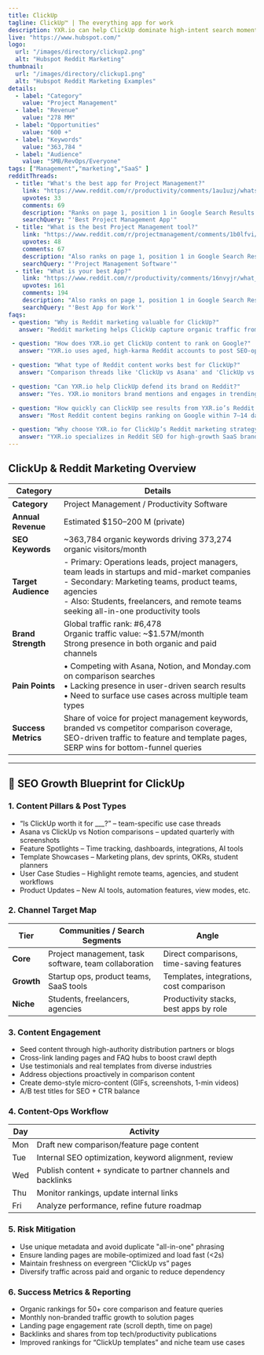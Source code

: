 ```yaml
---
title: ClickUp
tagline: ClickUp™ | The everything app for work 
description: YXR.io can help ClickUp dominate high-intent search moments by strategically inserting SEO-optimized Reddit content into conversations that rank on Google. We create and amplify threads like “ClickUp vs Notion” and “best task management app for remote teams,” using high-karma accounts and community-driven insights to ensure ClickUp shows up where buyers are already searching. Our Reddit SEO strategy drives qualified traffic, boosts ClickUp’s authority across competitive keywords, and turns comparison threads into conversion paths.
live: "https://www.hubspot.com/"
logo:
  url: "/images/directory/clickup2.png"
  alt: "Hubspot Reddit Marketing"
thumbnail:
  url: "/images/directory/clickup1.png"
  alt: "Hubspot Reddit Marketing Examples"
details:
  - label: "Category"
    value: "Project Management"
  - label: "Revenue"
    value: "278 MM"
  - label: "Opportunities"
    value: "600 +"
  - label: "Keywords"
    value: "363,784 "
  - label: "Audience"
    value: "SMB/RevOps/Everyone"
tags: ["Management","marketing","SaaS" ]
redditThreads:
  - title: "What's the best app for Project Management?"
    link: "https://www.reddit.com/r/productivity/comments/1au1uzj/whats_considered_the_best_app_for_taskproject/"
    upvotes: 33
    comments: 69
    description: "Ranks on page 1, position 1 in Google Search Results. To get to the top comment of this thread you only need 18 upvotes."
    searchQuery: "'Best Project Management App'"
  - title: "What is the best Project Management tool?"
    link: "https://www.reddit.com/r/projectmanagement/comments/1b0lfvi/what_is_the_best_free_project_management_tool/"
    upvotes: 48
    comments: 67
    description: "Also ranks on page 1, position 1 in Google Search Results. Even easier to rank as the first comment of this thread - 18 upvotes."
    searchQuery: "'Project Management Software'"
  - title: "What is your best App?"
    link: "https://www.reddit.com/r/productivity/comments/16nvyjr/what_is_your_top_app/"
    upvotes: 161
    comments: 194
    description: "Also ranks on page 1, position 1 in Google Search Results. Even easier to rank as the first comment of this thread - 29 upvotes."
    searchQuery: "'Best App for Work'"
faqs:
 - question: "Why is Reddit marketing valuable for ClickUp?"
   answer: "Reddit marketing helps ClickUp capture organic traffic from users actively comparing project management tools. Threads like 'ClickUp vs Notion' or 'Best task management app for remote teams' often rank on page one of Google. YXR.io positions ClickUp strategically in these conversations to influence buyers during their decision-making process."

 - question: "How does YXR.io get ClickUp content to rank on Google?"
   answer: "YXR.io uses aged, high-karma Reddit accounts to post SEO-optimized threads and comments in relevant communities. We target keywords such as 'ClickUp reviews' and 'best project management tool for teams,' helping these threads gain traction on Reddit and climb Google's search results."

 - question: "What type of Reddit content works best for ClickUp?"
   answer: "Comparison threads like 'ClickUp vs Asana' and 'ClickUp vs Monday.com,' productivity template showcases, and real-world use case breakdowns perform well. YXR.io crafts this content to rank on Google while driving traffic and credibility back to ClickUp."

 - question: "Can YXR.io help ClickUp defend its brand on Reddit?"
   answer: "Yes. YXR.io monitors brand mentions and engages in trending Reddit threads where ClickUp is discussed. We add accurate, value-first responses that shift the narrative and boost ClickUp’s presence on high-ranking Google results."

 - question: "How quickly can ClickUp see results from YXR.io’s Reddit SEO strategy?"
   answer: "Most Reddit content begins ranking on Google within 7–14 days, especially for long-tail searches like 'ClickUp for agencies' or 'task management tool for marketing teams.' ClickUp typically sees traffic and engagement increases in the first month."

 - question: "Why choose YXR.io for ClickUp’s Reddit marketing strategy?"
   answer: "YXR.io specializes in Reddit SEO for high-growth SaaS brands. We understand how to engineer Reddit content that ranks on Google, protects ClickUp’s search presence, and drives qualified traffic from users already searching for productivity tools and team management software."
---
```

## ClickUp & Reddit Marketing Overview

| Category         | Details                                                                 |
|------------------|-------------------------------------------------------------------------|
| **Category**      | Project Management / Productivity Software                              |
| **Annual Revenue**| Estimated $150–200 M (private)                                          |
| **SEO Keywords**  | ~363,784 organic keywords driving 373,274 organic visitors/month        |
| **Target Audience** | - Primary: Operations leads, project managers, team leads in startups and mid-market companies <br> - Secondary: Marketing teams, product teams, agencies <br> - Also: Students, freelancers, and remote teams seeking all-in-one productivity tools |
| **Brand Strength**| Global traffic rank: #6,478<br>Organic traffic value: ~$1.57M/month<br>Strong presence in both organic and paid channels |
| **Pain Points**   | • Competing with Asana, Notion, and Monday.com on comparison searches<br>• Lacking presence in user-driven search results<br>• Need to surface use cases across multiple team types |
| **Success Metrics**| Share of voice for project management keywords, branded vs competitor comparison coverage, SEO-driven traffic to feature and template pages, SERP wins for bottom-funnel queries |

---

## 🚀 SEO Growth Blueprint for ClickUp

### 1. Content Pillars & Post Types
- “Is ClickUp worth it for ___?” – team-specific use case threads  
- Asana vs ClickUp vs Notion comparisons – updated quarterly with screenshots  
- Feature Spotlights – Time tracking, dashboards, integrations, AI tools  
- Template Showcases – Marketing plans, dev sprints, OKRs, student planners  
- User Case Studies – Highlight remote teams, agencies, and student workflows  
- Product Updates – New AI tools, automation features, view modes, etc.

### 2. Channel Target Map

| Tier     | Communities / Search Segments                         | Angle                                     |
|----------|--------------------------------------------------------|-------------------------------------------|
| **Core** | Project management, task software, team collaboration | Direct comparisons, time-saving features  |
| **Growth** | Startup ops, product teams, SaaS tools                | Templates, integrations, cost comparison  |
| **Niche** | Students, freelancers, agencies                       | Productivity stacks, best apps by role    |

### 3. Content Engagement 

- Seed content through high-authority distribution partners or blogs  
- Cross-link landing pages and FAQ hubs to boost crawl depth  
- Use testimonials and real templates from diverse industries  
- Address objections proactively in comparison content  
- Create demo-style micro-content (GIFs, screenshots, 1-min videos)  
- A/B test titles for SEO + CTR balance

### 4. Content-Ops Workflow

| Day    | Activity                                                       |
|--------|----------------------------------------------------------------|
| Mon    | Draft new comparison/feature page content                      |
| Tue    | Internal SEO optimization, keyword alignment, review           |
| Wed    | Publish content + syndicate to partner channels and backlinks  |
| Thu    | Monitor rankings, update internal links                        |
| Fri    | Analyze performance, refine future roadmap                     |

### 5. Risk Mitigation

- Use unique metadata and avoid duplicate "all-in-one" phrasing  
- Ensure landing pages are mobile-optimized and load fast (<2s)  
- Maintain freshness on evergreen “ClickUp vs” pages  
- Diversify traffic across paid and organic to reduce dependency  

### 6. Success Metrics & Reporting

- Organic rankings for 50+ core comparison and feature queries  
- Monthly non-branded traffic growth to solution pages  
- Landing page engagement rate (scroll depth, time on page)  
- Backlinks and shares from top tech/productivity publications  
- Improved rankings for “ClickUp templates” and niche team use cases  
